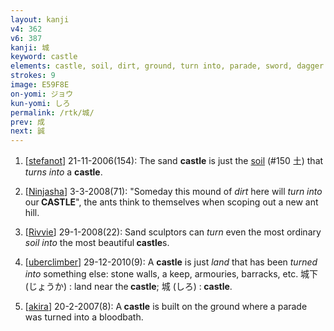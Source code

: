 ```yaml
---
layout: kanji
v4: 362
v6: 387
kanji: 城
keyword: castle
elements: castle, soil, dirt, ground, turn into, parade, sword, dagger
strokes: 9
image: E59F8E
on-yomi: ジョウ
kun-yomi: しろ
permalink: /rtk/城/
prev: 成
next: 誠
---
```


1) [<a href="http://kanji.koohii.com/profile/stefanot">stefanot</a>] 21-11-2006(154): The sand <strong>castle</strong> is just the <a href="../v4/150.html">soil</a> (#150 土) that <em>turns into</em> a <strong>castle</strong>.

2) [<a href="http://kanji.koohii.com/profile/Ninjasha">Ninjasha</a>] 3-3-2008(71): &quot;Someday this mound of <em>dirt</em> here will <em>turn into</em> our<strong> CASTLE</strong>&quot;, the ants think to themselves when scoping out a new ant hill.

3) [<a href="http://kanji.koohii.com/profile/Rivvie">Rivvie</a>] 29-1-2008(22): Sand sculptors can <em>turn</em> even the most ordinary <em>soil</em> <em>into</em> the most beautiful<strong> castle</strong>s.

4) [<a href="http://kanji.koohii.com/profile/uberclimber">uberclimber</a>] 29-12-2010(9): A <strong>castle</strong> is just <em>land</em> that has been <em>turned into</em> something else: stone walls, a keep, armouries, barracks, etc. 城下 (じょうか) : land near the<strong> castle</strong>; 城 (しろ) :<strong> castle</strong>.

5) [<a href="http://kanji.koohii.com/profile/akira">akira</a>] 20-2-2007(8): A<strong> castle</strong> is built on the ground where a parade was turned into a bloodbath.

